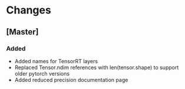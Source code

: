 # Changes

## [Master]

### Added 

- Added names for TensorRT layers
- Replaced Tensor.ndim references with len(tensor.shape) to support older pytorch versions
- Added reduced precision documentation page
